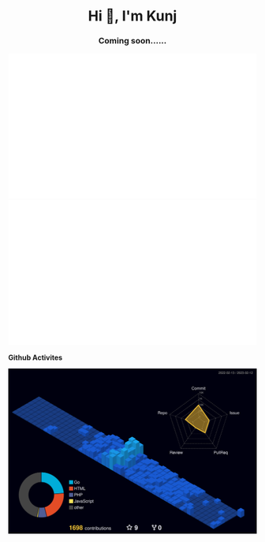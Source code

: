 
<h1 align="center">Hi 👋, I'm Kunj</h1>
<h3 align="center">Coming soon......</h3>

![](https://raw.githubusercontent.com/kunjgit/github-stats/master/generated/overview.svg#gh-dark-mode-only)![](https://raw.githubusercontent.com/kunjgit/github-stats/master/generated/languages.svg#gh-dark-mode-only)




<summary> <b>Github Activites</b></summary>

![github contributions](./profile-3d-contrib/profile-night-view.svg)
